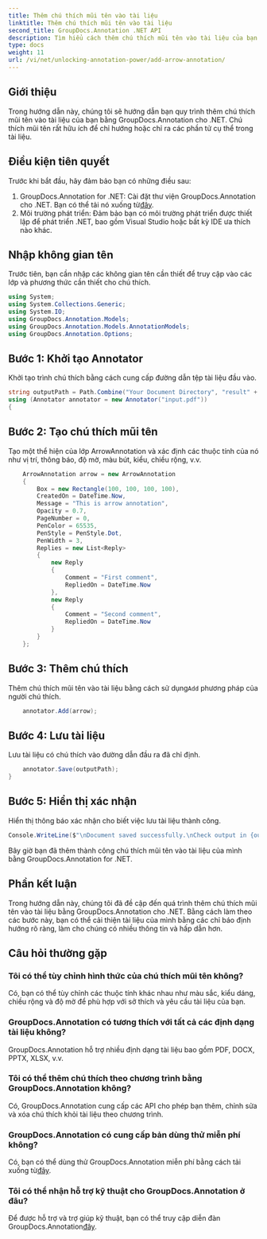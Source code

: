 ```yaml
---
title: Thêm chú thích mũi tên vào tài liệu
linktitle: Thêm chú thích mũi tên vào tài liệu
second_title: GroupDocs.Annotation .NET API
description: Tìm hiểu cách thêm chú thích mũi tên vào tài liệu của bạn bằng GroupDocs.Annotation for .NET. Nâng cao tính rõ ràng và tính tương tác của tài liệu một cách dễ dàng.
type: docs
weight: 11
url: /vi/net/unlocking-annotation-power/add-arrow-annotation/
---
```

## Giới thiệu
Trong hướng dẫn này, chúng tôi sẽ hướng dẫn bạn quy trình thêm chú thích mũi tên vào tài liệu của bạn bằng GroupDocs.Annotation cho .NET. Chú thích mũi tên rất hữu ích để chỉ hướng hoặc chỉ ra các phần tử cụ thể trong tài liệu.
## Điều kiện tiên quyết
Trước khi bắt đầu, hãy đảm bảo bạn có những điều sau:
1.  GroupDocs.Annotation for .NET: Cài đặt thư viện GroupDocs.Annotation cho .NET. Bạn có thể tải nó xuống từ[đây](https://releases.groupdocs.com/annotation/net/).
2. Môi trường phát triển: Đảm bảo bạn có môi trường phát triển được thiết lập để phát triển .NET, bao gồm Visual Studio hoặc bất kỳ IDE ưa thích nào khác.

## Nhập không gian tên
Trước tiên, bạn cần nhập các không gian tên cần thiết để truy cập vào các lớp và phương thức cần thiết cho chú thích.
```csharp
using System;
using System.Collections.Generic;
using System.IO;
using GroupDocs.Annotation.Models;
using GroupDocs.Annotation.Models.AnnotationModels;
using GroupDocs.Annotation.Options;
```
## Bước 1: Khởi tạo Annotator
Khởi tạo trình chú thích bằng cách cung cấp đường dẫn tệp tài liệu đầu vào.
```csharp
string outputPath = Path.Combine("Your Document Directory", "result" + Path.GetExtension("input.pdf"));
using (Annotator annotator = new Annotator("input.pdf"))
{
```
## Bước 2: Tạo chú thích mũi tên
Tạo một thể hiện của lớp ArrowAnnotation và xác định các thuộc tính của nó như vị trí, thông báo, độ mờ, màu bút, kiểu, chiều rộng, v.v.
```csharp
	ArrowAnnotation arrow = new ArrowAnnotation
	{
		Box = new Rectangle(100, 100, 100, 100),
		CreatedOn = DateTime.Now,
		Message = "This is arrow annotation",
		Opacity = 0.7,
		PageNumber = 0,
		PenColor = 65535,
		PenStyle = PenStyle.Dot,
		PenWidth = 3,
		Replies = new List<Reply>
		{
			new Reply
			{
				Comment = "First comment",
				RepliedOn = DateTime.Now
			},
			new Reply
			{
				Comment = "Second comment",
				RepliedOn = DateTime.Now
			}
		}
	};
```
## Bước 3: Thêm chú thích
 Thêm chú thích mũi tên vào tài liệu bằng cách sử dụng`Add` phương pháp của người chú thích.
```csharp
	annotator.Add(arrow);
```
## Bước 4: Lưu tài liệu
Lưu tài liệu có chú thích vào đường dẫn đầu ra đã chỉ định.
```csharp
	annotator.Save(outputPath);
}
```
## Bước 5: Hiển thị xác nhận
Hiển thị thông báo xác nhận cho biết việc lưu tài liệu thành công.
```csharp
Console.WriteLine($"\nDocument saved successfully.\nCheck output in {outputPath}.");
```
Bây giờ bạn đã thêm thành công chú thích mũi tên vào tài liệu của mình bằng GroupDocs.Annotation for .NET.

## Phần kết luận
Trong hướng dẫn này, chúng tôi đã đề cập đến quá trình thêm chú thích mũi tên vào tài liệu bằng GroupDocs.Annotation cho .NET. Bằng cách làm theo các bước này, bạn có thể cải thiện tài liệu của mình bằng các chỉ báo định hướng rõ ràng, làm cho chúng có nhiều thông tin và hấp dẫn hơn.
## Câu hỏi thường gặp
### Tôi có thể tùy chỉnh hình thức của chú thích mũi tên không?
Có, bạn có thể tùy chỉnh các thuộc tính khác nhau như màu sắc, kiểu dáng, chiều rộng và độ mờ để phù hợp với sở thích và yêu cầu tài liệu của bạn.
### GroupDocs.Annotation có tương thích với tất cả các định dạng tài liệu không?
GroupDocs.Annotation hỗ trợ nhiều định dạng tài liệu bao gồm PDF, DOCX, PPTX, XLSX, v.v.
### Tôi có thể thêm chú thích theo chương trình bằng GroupDocs.Annotation không?
Có, GroupDocs.Annotation cung cấp các API cho phép bạn thêm, chỉnh sửa và xóa chú thích khỏi tài liệu theo chương trình.
### GroupDocs.Annotation có cung cấp bản dùng thử miễn phí không?
 Có, bạn có thể dùng thử GroupDocs.Annotation miễn phí bằng cách tải xuống từ[đây](https://releases.groupdocs.com/).
### Tôi có thể nhận hỗ trợ kỹ thuật cho GroupDocs.Annotation ở đâu?
Để được hỗ trợ và trợ giúp kỹ thuật, bạn có thể truy cập diễn đàn GroupDocs.Annotation[đây](https://forum.groupdocs.com/c/annotation/10).